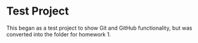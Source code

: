 # Test Project

This began as a test project to show Git and GitHub functionality, but was converted into the folder for homework 1. 
